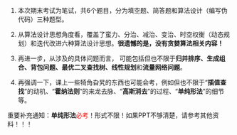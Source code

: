 1. 本次期末考试为笔试，共6个题目，分为填空题、简答题和算法设计（编写伪代码）三种题型。

2. 从算法设计思想角度看，覆盖了蛮力、分治、减治、变治、时空权衡（动态规划）和迭代改进六种算法设计思想。**很遗憾的是，没有贪婪算法相关内容！**

3. 再进一步，从涉及的具体问题而言， 可能包括但也不限于**归并排序、生成组合、背包问题、最优二叉查找树、线性规划**和**流量网络问题**。

4. 再强调一下，课上一些犄角旮旯的东西也可能会考，例如但也不限于“**插值查找**”的动机、“**霍纳法则**”的来龙去脉、“**高斯消去**”的过程、“**单纯形法**”的细节等。

重要补充通知：**单纯形法**<font color="red">必考</font>！形式不限！如果PPT不够清楚，请参考其他资料！！！
